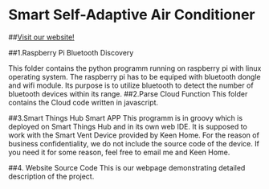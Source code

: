 # Smart Self-Adaptive Air Conditioner

##[Visit our website!](https://smartac.parseapp.com)

##1.Raspberry Pi Bluetooth Discovery

This folder contains the python programm running on raspberry pi with linux operating system. The raspberry pi has to be equiped with bluetooth dongle and wifi module. Its purpose is to utilize bluetooth to detect the number of bluetooth devices within its range.
##2.Parse Cloud Function
This folder contains the Cloud code written in javascript.

##3.Smart Things Hub Smart APP
This programm is in groovy which is deployed on Smart Things Hub and in its own web IDE. It is supposed to work with the Smart Vent Device provided by Keen Home. For the reason of business confidentiality, we do not include the source code of the device. If you need it for some reason, feel free to email me and Keen Home.

##4. Website Source Code
This is our webpage demonstrating detailed description of the project.